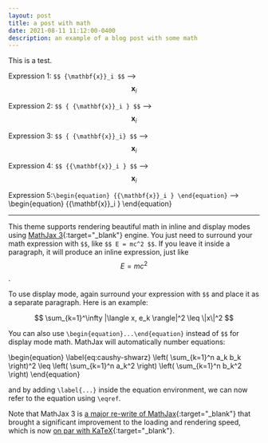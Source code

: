 ```yaml
---
layout: post
title: a post with math
date: 2021-08-11 11:12:00-0400
description: an example of a blog post with some math
---
```

This is a test. 

Expression 1: `$$ {\mathbf{x}}_i $$` --> $$ {\mathbf{x}}_i $$

Expression 2: `$$ { {\mathbf{x}}_i } $$` --> $$ { {\mathbf{x}}_i } $$

Expression 3: `$$ { {\mathbf{x}}_i} $$` --> $$ { {\mathbf{x}}_i} $$

Expression 4: `$$ {{\mathbf{x}}_i } $$` --> $$ {{\mathbf{x}}_i } $$

Expression 5:`\begin{equation} {{\mathbf{x}}_i } \end{equation}` --> \begin{equation} {{\mathbf{x}}_i } \end{equation} 

---------------------------------------------------------------------------------


This theme supports rendering beautiful math in inline and display modes using [MathJax 3](https://www.mathjax.org/){:target="\_blank"} engine. You just need to surround your math expression with `$$`, like `$$ E = mc^2 $$`. If you leave it inside a paragraph, it will produce an inline expression, just like $$ E = mc^2 $$.

To use display mode, again surround your expression with `$$` and place it as a separate paragraph. Here is an example:

$$
\sum_{k=1}^\infty |\langle x, e_k \rangle|^2 \leq \|x\|^2
$$

You can also use `\begin{equation}...\end{equation}` instead of `$$` for display mode math.
MathJax will automatically number equations:

\begin{equation}
\label{eq:caushy-shwarz}
\left( \sum_{k=1}^n a_k b_k \right)^2 \leq \left( \sum_{k=1}^n a_k^2 \right) \left( \sum_{k=1}^n b_k^2 \right)
\end{equation}

and by adding `\label{...}` inside the equation environment, we can now refer to the equation using `\eqref`.

Note that MathJax 3 is [a major re-write of MathJax](https://docs.mathjax.org/en/latest/upgrading/whats-new-3.0.html){:target="\_blank"} that brought a significant improvement to the loading and rendering speed, which is now [on par with KaTeX](http://www.intmath.com/cg5/katex-mathjax-comparison.php){:target="\_blank"}.
